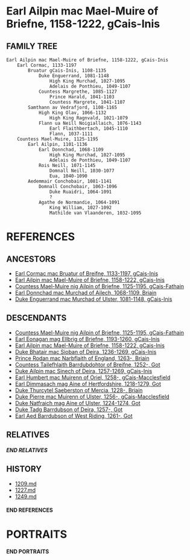 # Earl Ailpin mac Mael-Muire of Briefne, 1158-1222, gCais-Inis

## FAMILY TREE 
```
Earl Ailpin mac Mael-Muire of Briefne, 1158-1222, gCais-Inis
    Earl Cormac, 1133-1197
        Bruatur gCais-Inis, 1108-1135
            Duke Enguerrand, 1081-1148
                High King Murchad, 1027-1095
                Adelais de Ponthieu, 1049-1107
            Countess Margrethe, 1085-1127
                Prince Harald, 1041-1103
                Countess Margrete, 1041-1107
        Samthann av Vedrafjord, 1108-1165
            High King Olav, 1066-1132
                High King Ragnvald, 1021-1079
            Flann ua Neill Noigiallaich, 1076-1143
                Earl Flaithbertach, 1045-1110
                Flann, 1037-1111                
    Countess Mael-Muire, 1125-1195
        Earl Ailpin, 1101-1136
            Earl Donnchad, 1068-1109
                High King Murchad, 1027-1095
                Adelais de Ponthieu, 1049-1107
            Rois Neill, 1071-1145
                Domnall Neill, 1030-1077
                Eua, 1040-1090
        Aedemmair Conchobair, 1081-1141    
            Domnall Conchobair, 1063-1096
                Duke Ruaidri, 1064-1091
                ?
            Agathe de Normandie, 1064-1091
                King William, 1027-1092
                Mathilde van Vlaanderen, 1032-1095
```

# REFERENCES

## ANCESTORS
* [Earl Cormac mac Bruatur of Breifne, 1133-1197, gCais-Inis](cormac_mac_bruatur_1133.md)
* [Earl Ailpin mac Mael-Muire of Briefne, 1158-1222, gCais-Inis](ailpin_mac_mael-muire_1158.md)
* [Countess Mael-Muire nig Ailpin of Briefne, 1125-1195, gCais-Fathain](mael-muire_nig_ailpin_1125.md)
* [Earl Donnchad mac Murchad of Ailech, 1068-1109, Briain](donnchad_mac_murchad_1068.md)
* [Duke Enguerrand mac Murchad of Ulster, 1081-1148, gCais-Inis](enguerrand_mac_murchad_1081.md)

## DESCENDANTS
* [Countess Mael-Muire nig Ailpin of Briefne, 1125-1195, gCais-Fathain](mael-muire_nig_ailpin_1125.md)
* [Earl Eonagan mag Ellbrig of Briefne, 1193-1260, gCais-Inis](eonagan_mag_ellbrig_1193.md)
* [Earl Ailpin mac Mael-Muire of Briefne, 1158-1222, gCais-Inis](ailpin_mac_mael-muire_1158.md)
* [Duke Bhatair mac Sioban of Deira, 1236-1269, gCais-Inis](bhatair_mac_sioban_1236.md)
* [Prince Rodan mac Narbflaith of England, 1263-, Briain](rodan_mac_narbflaith_1263.md)
* [Countess Tailefhlaith Barrdubdohtor of Breifne, 1252-, Got](tailefhlaith_barrdubdohtor_1252.md)
* [Duke Ailpin mac Sinech of Deira, 1257-1269, gCais-Inis](ailpin_mac_sinech_1257.md)
* [Earl Humbert mac Muirenn of Oriel, 1258-, gCais-Macclesfield](humbert_mac_muirenn_1258.md)
* [Earl Dimmasach mag Aine of Hertfordshire, 1218-1279, Got](dimmasach_mag_aine_1218.md)
* [Duke Thurcytel Saeberston of Mercia, 1228-, Briain](thurcytel_saebertson_1228.md)
* [Duke Pierre mac Muirenn of Ulster, 1256-, gCais-Macclesfield](pierre_mac_muirenn_1256.md)
* [Duke Natfraich mag Aine of Ulster, 1224-1274, Got](natfraich_mag_aine_1224.md)
* [Duke Tadg Barrdubson of Deira, 1257-, Got](tadg_barrdubson_1257.md)
* [Earl Aed Barrdubson of West Riding, 1261-, Got](aed_barrdubson_1261.md)

## RELATIVES

##### END RELATIVES 
## HISTORY
* [1209.md](../h/1209.md)
* [1227.md](../h/1227.md)
* [1249.md](../h/1249.md)

#### END REFERENCES

# PORTRAITS

#### END PORTRAITS

